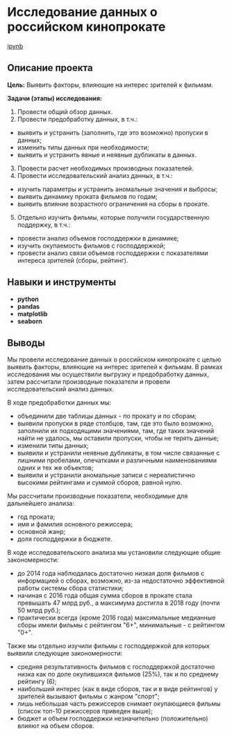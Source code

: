 # Исследование данных о российском кинопрокате

[ipynb](movies_database.ipynb)

## Описание проекта

**Цель:** Выявить факторы, влияющие на интерес зрителей к фильмам.

**Задачи (этапы) исследования:**
1. Провести общий обзор данных.
2. Провести предобработку данных, в т.ч.:
- выявить и устранить (заполнить, где это возможно) пропуски в данных;
- изменить типы данных при необходимости;
- выявить и устранить явные и неявные дубликаты в данных.
3. Провести расчет необходимых производных показателей.
4. Провести исследовательский анализ данных, в т.ч.:
- изучить параметры и устранить аномальные значения и выбросы;
- выявить динамику проката фильмов по годам;
- выявить влияние возрастного ограничения на сборы в прокате.
5. Отдельно изучить фильмы, которые получили государственную поддержку, в т.ч.:
- провести анализ объемов господдержки в динамике;
- изучить окупаемость фильмов с господдержкой;
- провести анализ связи объемов господдержки с показателями интереса зрителей (сборы, рейтинг).

## Навыки и инструменты

- **python**
- **pandas**
- **matplotlib**
- **seaborn**

## Выводы

Мы провели исследование данных о российском кинопрокате с целью выявить факторы, влияющие на интерес зрителей к фильмам.
В рамках исследования мы осуществили выгрузку и предобработку данных, затем рассчитали производные показатели и провели исследовательский анализ данных.

В ходе предобработки данных мы:
- объединили две таблицы данных - по прокату и по сборам;
- выявили пропуски в ряде столбцов, там, где это было возможно, заполнили их подходящими значениями, там, где таких значений найти не удалось, мы оставили пропуски, чтобы не терять данные;
- изменили типы данных;
- выявили и устранили неявные дубликаты, в том числе связанные с лишними пробелами, опечатками и различными наименованиями одних и тех же объектов;
- выявили и устранили аномальные записи с нереалистично высокими рейтингами и суммой сборов, равной нулю.

Мы рассчитали производные показатели, необходимые для дальнейшего анализа:
- год проката;
- имя и фамилия основного режиссера;
- основной жанр;
- доля господдержки в бюджете.

В ходе исследовательского анализа мы установили следующие общие закономерности:
- до 2014 года наблюдалась достаточно низкая доля фильмов с информацией о сборах, возможно, из-за недостаточно эффективной работы системы сбора статистики;
- начиная с 2016 года общая сумма сборов в прокате стала превышать 47 млрд руб., а максимума достигла в 2018 году (почти 50 млрд руб.);
- практически всегда (кроме 2016 года) максимальные медианные сборы имели фильмы с рейтингом "6+", минимальные - с рейтингом "0+".

Также мы отдельно изучили фильмы с господдержкой для которых выявили следующие закономерности:
- средняя результативность фильмов с господдержкой достаточно низка как по доле окупившихся фильмов (25%), так и по среднему рейтингу (6);
- наибольший интерес (как в виде сборов, так и в виде рейтингов) у зрителей вызывают фильмы с жанром "спорт";
- лишь небольшая часть режиссеров снимает окупающиеся фильмы (список топ-10 режиссеров приведен выше);
- бюджет и объем господдержки незначительно (положительно) влияют на объем сборов.

